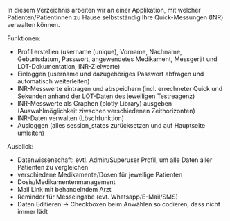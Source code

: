 In diesem Verzeichnis arbeiten wir an einer Applikation, mit welcher Patienten/Patientinnen zu Hause selbstständig Ihre Quick-Messungen (INR) verwalten können.

Funktionen: 
- Profil erstellen
  (username (unique), Vorname, Nachname, Geburtsdatum, Passwort, angewendetes Medikament, Messgerät und LOT-Dokumentation, INR-Zielwerte)
- Einloggen
  (username und dazugehöriges Passwort abfragen und automatisch weiterleiten)
- INR-Messwerte eintragen und abspeichern
  (incl. errechneter Quick und Sekunden anhand der LOT-Daten des jeweiligen Testreagenz)
- INR-Messwerte als Graphen (plotly Library) ausgeben
  (Auswahlmöglichkeit ziwschen verschiedenen Zeithorizonten)
- INR-Daten verwalten
  (Löschfunktion)
- Ausloggen
  (alles session_states zurücksetzen und auf Hauptseite umleiten)

Ausblick:
- Datenwissenschaft: evtl. Admin/Superuser Profil, um alle Daten aller Patienten zu vergleichen
- verschiedene Medikamente/Dosen für jeweilige Patienten
- Dosis/Medikamentenmanagement
- Mail Link mit behandelndem Arzt
- Reminder für Messeingabe (evt. Whatsapp/E-Mail/SMS)
- Daten Editieren -> Checkboxen beim Anwählen so codieren, dass nicht immer lädt
